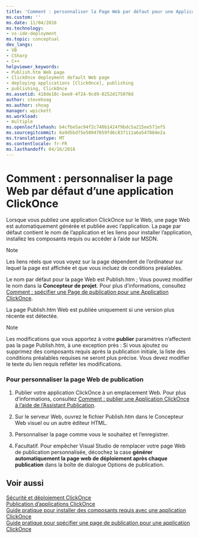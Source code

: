 ```yaml
---
title: 'Comment : personnaliser la Page Web par défaut pour une Application ClickOnce | Documents Microsoft'
ms.custom: ''
ms.date: 11/04/2016
ms.technology:
- vs-ide-deployment
ms.topic: conceptual
dev_langs:
- VB
- CSharp
- C++
helpviewer_keywords:
- Publish.htm Web page
- ClickOnce deployment default Web page
- deploying applications [ClickOnce], publishing
- publishing, ClickOnce
ms.assetid: 418de18c-bee9-4f24-9cd9-0252d175070d
author: stevehoag
ms.author: shoag
manager: wpickett
ms.workload:
- multiple
ms.openlocfilehash: b4cfbe5ac94f2c740b1424f9bdc5a215ee571ef5
ms.sourcegitcommit: 6a9d5bd75e50947659fd6c837111a6a547884e2a
ms.translationtype: MT
ms.contentlocale: fr-FR
ms.lasthandoff: 04/16/2018
---
```

# <a name="how-to-customize-the-default-web-page-for-a-clickonce-application"></a>Comment : personnaliser la page Web par défaut d’une application ClickOnce
Lorsque vous publiez une application ClickOnce sur le Web, une page Web est automatiquement générée et publiée avec l’application. La page par défaut contient le nom de l’application et les liens pour installer l’application, installez les composants requis ou accéder à l’aide sur MSDN.  
  
> [!NOTE]
>  Les liens réels que vous voyez sur la page dépendent de l’ordinateur sur lequel la page est affichée et que vous incluez de conditions préalables.  
  
 Le nom par défaut pour la page Web est Publish.htm ; Vous pouvez modifier le nom dans la **Concepteur de projet**. Pour plus d’informations, consultez [Comment : spécifier une Page de publication pour une Application ClickOnce](../deployment/how-to-specify-a-publish-page-for-a-clickonce-application.md).  
  
 La page Publish.htm Web est publiée uniquement si une version plus récente est détectée.  
  
> [!NOTE]
>  Les modifications que vous apportez à votre **publier** paramètres n’affectent pas la page Publish.htm, à une exception près : Si vous ajoutez ou supprimez des composants requis après la publication initiale, la liste des conditions préalables requises ne seront plus précise. Vous devez modifier le texte du lien requis refléter les modifications.  
  
### <a name="to-customize-the-publish-web-page"></a>Pour personnaliser la page Web de publication  
  
1.  Publier votre application ClickOnce à un emplacement Web. Pour plus d’informations, consultez [Comment : publier une Application ClickOnce à l’aide de l’Assistant Publication](../deployment/how-to-publish-a-clickonce-application-using-the-publish-wizard.md).  
  
2.  Sur le serveur Web, ouvrez le fichier Publish.htm dans le Concepteur Web visuel ou un autre éditeur HTML.  
  
3.  Personnaliser la page comme vous le souhaitez et l’enregistrer.  
  
4.  Facultatif. Pour empêcher Visual Studio de remplacer votre page Web de publication personnalisée, décochez la case **générer automatiquement la page web de déploiement après chaque publication** dans la boîte de dialogue Options de publication.  
  
## <a name="see-also"></a>Voir aussi  
 [Sécurité et déploiement ClickOnce](../deployment/clickonce-security-and-deployment.md)   
 [Publication d’applications ClickOnce](../deployment/publishing-clickonce-applications.md)   
 [Guide pratique pour installer des composants requis avec une application ClickOnce](../deployment/how-to-install-prerequisites-with-a-clickonce-application.md)   
 [Guide pratique pour spécifier une page de publication pour une application ClickOnce](../deployment/how-to-specify-a-publish-page-for-a-clickonce-application.md)
